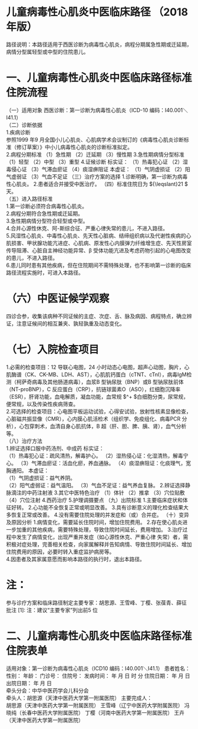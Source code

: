 # 儿童病毒性心肌炎中医临床路径 （2018 年版）  
路径说明：本路径适用于西医诊断为病毒性心肌炎，病程分期属急性期或迁延期，病情分型属轻型或中型的住院患儿。  
# 一、儿童病毒性心肌炎中医临床路径标准住院流程  
（一）适用对象 西医诊断：第一诊断为病毒性心肌炎（ICD-10 编码：I40.001＼I41.1）  
（二）诊断依据  
1.疾病诊断  
参照1999 年9 月全国小儿心肌炎、心肌病学术会议制订的《病毒性心肌炎诊断标准（修订草案）》中小儿病毒性心肌炎的诊断标准拟定。  
2.病程分期标准 （1）急性期 （2）迁延期 （3）慢性期 3.急性期病情分型标准 （1）轻型 （2）中型 （3）重型 4.证候诊断  标实证： （1）热毒犯心证 （2）湿毒侵心证 （3）气滞血瘀证 （4）痰湿痹阻证 本虚证： （1）气阴虚损证 （2）阳气虚弱证 （3）气血不足证 （三）治疗方案的选择 1.诊断明确，第一诊断为病毒性心肌炎。 2.患者适合并接受中医治疗。 （四）标准住院日为 ${\leqslant}21 $ 天。  
（五）进入路径标准  
1.第一诊断必须符合病毒性心肌炎。  
2.病程分期符合急性期或迁延期。  
3.急性期病情分型符合轻型或中型。  
4.合并心源性休克、阿-斯综合征、严重心律失常的患儿，不进入路径。  
5.风湿性心肌炎、中毒性心肌炎、先天性心脏病、结缔组织病以及代谢性疾病的心肌损害、甲状腺功能亢进症、心肌病、原发性心内膜弹力纤维增生症、先天性房室传导阻滞、心脏自主神经功能异常、β 受体功能亢进及考虑药物引起的心电图改变的患儿，不进入路径。  
6.患儿同时患有其他疾病，但在住院期间不需特殊处理，也不影响第一诊断的临床路径流程实施时，可进入本路径。  
# （六）中医证候学观察  
四诊合参，收集该病种不同证候的主症、次症、舌、脉及病因、病程特点，确立辨证，注意证候间的相互兼夹、孰轻孰重及动态变化。  
# （七）入院检查项目  
1.必需的检查项目：12 导联心电图，24 小时动态心电图，超声心动图，胸片，心肌酶谱（CK、CK-MB、LDH、AST），心肌肌钙蛋白（cTNT、cTnI），病毒IgM检测（柯萨奇病毒及其他肠道病毒），血浆B 型钠尿肽（BNP）或B 型钠尿肽前体（NT-proBNP），C 反应蛋白（CRP），抗链球菌素O（ASO），红细胞沉降率（ESR），肝肾功能，血电解质，凝血功能，血常规 $^+ $白细胞分类，尿常规，便常规，以及传染性疾病筛查。  
2.可选择的检查项目：心电图平板运动试验，心得安试验，放射性核素显像检查，心脏磁共振显像（CMR），心内膜心肌活检术（组织学、免疫组化、病毒PCR 分析），心包穿刺术，血清自身心肌抗体，B 超（肝、胆、脾、胰、肾），血气分析等。  
（八）治疗方法  
1.辨证选择口服中药汤剂、中成药 标实证：  
（1）热毒犯心证：疏风清热，解毒护心。 （2）湿热侵心证：化湿清热，解毒宁心。 （3）气滞血瘀证：活血化瘀，养血通脉。  （4）痰湿痹阻证：化痰理气，宽胸通阳。 本虚证：  
（1）气阴虚损证：益气养阴。  
（2）阳气虚弱证：益气温阳。 （3）气血不足证：益气养血复脉。 2.辨证选择静脉滴注的中药注射液  3.其它中医特色治疗 （1）体针 （2）推拿 （3）穴位贴敷  （4）穴位注射  4.西药治疗  5.护理调摄要点 （九）出院标准 1.主要临床症状和体征好转。 2.心功能不全恢复正常或明显改善。  3.具有诊断意义的理化检查结果大多恢复正常或改善。 4.没有需要住院处理的并发症和（或）合并症。 （十）变异及原因分析 1.病情变化，需要延长住院时间，增加住院费用。 2.存在使心肌炎进一步加重的其他疾病，需要特殊处理，导致住院时间延长，费用增加。 3.治疗过程中发生了病情变化，出现严重并发症（如心源性休克、严重心律 失常）者，需积极对症处理，完善相关检查，向家属解释并告知病情、导致住院时间延长、增加住院费用的原因，必要时转入重症监护病房等。  
4.因患者及其家属意愿而影响本路径的执行时，退出本路径。  
# 注：  
参与诊疗方案和临床路径制定主要专家：胡思源、王雪峰、丁樱、张葆青、薛征  
批注 [1]: 注：建议“主要专家”列出前5 位  
# 二、儿童病毒性心肌炎中医临床路径标准住院表单  
适用对象：第一诊断为病毒性心肌炎（ICD10 编码：I40.001＼I41.1） 患者姓名：          性别：    年龄：    门诊号：         住院号：            发病时间：   年  月  日  时  分  住院日期：   年  月  日 出院日期：   年  月   日  
牵头分会：中华中医药学会儿科分会  
牵头人：胡思源（天津中医药大学第一附属医院） 主要完成人：  
胡思源（天津中医药大学第一附属医院） 王雪峰（辽宁中医药大学附属医院） 冯晓纯（长春中医药大学附属医院） 丁樱（河南中医药大学第一附属医院） 王卉（天津中医药大学第一附属医院）  